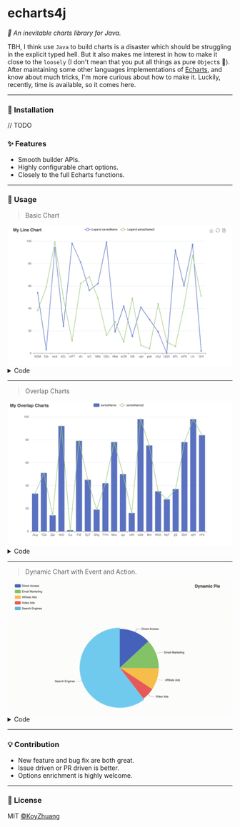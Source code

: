 # echarts4j

*🍩 An inevitable charts library for Java.*

TBH, I think use `Java` to build charts is a disaster
which should be struggling in the explicit typed hell.
But it also makes me interest in how to make it close to the `loosely` (I don't mean
that you put all things as pure `Object`s :dog:).
After maintaining some other languages implementations of [Echarts](https://echarts.apache.org/), and know about much
tricks, I'm more curious about how to make it. Luckily, recently, time is available, so it comes here.

---

### 🔰 Installation

// TODO

### ✨ Features

* Smooth builder APIs.
* Highly configurable chart options.
* Closely to the full Echarts functions.

---

### 📝 Usage

> Basic Chart

<img src="./docs/assets/line.png" alt="line">
<details>
  <summary>Code</summary>

```
   Canvas.builder()
                .addCharts(LineChart.builder()
                        .options(ChartOption.builder()
                                .title(Title.builder()
                                        .text(chartTitle).build())
                                .legend(Legend.builder()
                                        .formatter(FuncStr.of(legendFormatter)).build())
                                .toolbox(Toolbox.builder()
                                        .showTitle(true)
                                        .feature(Toolbox.Feature.builder()
                                                .saveAsImage(Toolbox.SaveAsImage.builder().build())
                                                .restore(Toolbox.Restore.builder().build())
                                                .dataView(Toolbox.DataView.builder().build())
                                                .build())
                                        .build())
                                .xAxis(XAxis.builder()
                                        .data(x)
                                        .build())
                                .yAxis(YAxis.builder().build())
                                .build()
                                .addSeries(ListChartSeriesOption.builder()
                                        .name(seriesName)
                                        .data(data1)
                                        .build())
                                .addSeries(ListChartSeriesOption.builder()
                                        .name(seriesName2)
                                        .data(data2)
                                        .build())
                        )
                        .build())
                .build()
                .renderTo(new File("line.html"));

```

</details>

---
> Overlap Charts

<img src="./docs/assets/overlap.png" alt="overlap" />
<details>
  <summary>Code</summary>

```
        final String chartTitle = "My Overlap Charts";
        final String seriesName = "seriesName";
        final String seriesName2 = "seriesName2";
        final LineChart c = LineChart.builder()
                .options(ChartOption.builder()
                        .title(Title.builder()
                                .text(chartTitle).build())
                        .legend(Legend.builder().build())
                        .xAxis(XAxis.builder()
                                .data(x)
                                .build())
                        .yAxis(YAxis.builder().build())
                        .build()
                        .addSeries(ListChartSeriesOption.builder()
                                .name(seriesName)
                                .data(data1)
                                .build())
                        .addSeries(BarChartSeriesOption.builder()
                                .name(seriesName2)
                                .data(data2)
                                .build())
                )
                .build();

        final Canvas cvs = Canvas.builder()
                .addCharts(c)
                .build();
        final Render render = RenderProvider.get();
        render.render(cvs, new FileWriter("overlap.html"));

    }
```

</details>

---

> Dynamic Chart with Event and Action.

<img src="./docs/assets/dynamic-pie.gif"  alt="dynamic-pie"/>
<details>
  <summary>Code</summary>

```
 final String chartTitle = "Dynamic Pie";
    final String seriesName = "Access Source";

    final List<String> legendData = Arrays.asList(
            "Direct Access",
            "Email Marketing",
            "Affiliate Ads",
            "Video Ads",
            "Search Engines"
    );

    final DataHelper dataHelper = DataHelper.create()
            .addValueField(Integer.class)
            .addNameField()
            .build()
            .addData(335, "Direct Access")
            .addData(310, "Email Marketing")
            .addData(234, "Affiliate Ads")
            .addData(135, "Video Ads")
            .addData(1548, "Search Engines");

    final List<String> center = Arrays.asList("50%", "60%");
    final PieChart p = PieChart.builder()
            .options(ChartOption.builder()
                    .animation(false)
                    .title(Title.builder()
                            .text(chartTitle)
                            .right("20")
                            .build())
                    .legend(Legend.builder()
                            .orient("vertical")
                            .left("left")
                            .data(legendData)
                            .build())
                    .build()
                    .addSeries(PieChartSeriesOption.builder()
                            .name(seriesName)
                            .radius("55%")
                            .center(center)
                            .data(dataHelper.get())
                            .build())
            )
            .build()
            .addJSFunction(FuncStr.of(actionWithEchartsInstance))
            .addListener("'click'", FuncStr.of(clickAlterFunc))
            .addListener("'legendselectchanged'", FuncStr.of(legendClickAlterFunc))
            .addListener("'mousemove'", FuncStr.of("{ dataIndex: 3 }"), FuncStr.of(mouseMoveAlterFunc));

        Canvas.builder()
                .addCharts(p)
        .build()
        .renderTo(new File("dynamic-pie.html"));
```

</details>

---

### 💡 Contribution

- New feature and bug fix are both great.
- Issue driven or PR driven is better.
- Options enrichment is highly welcome.

---

### 📃 License

MIT [©KoyZhuang](https://github.com/Koooooo-7/echarts4j/blob/main/LICENSE)
